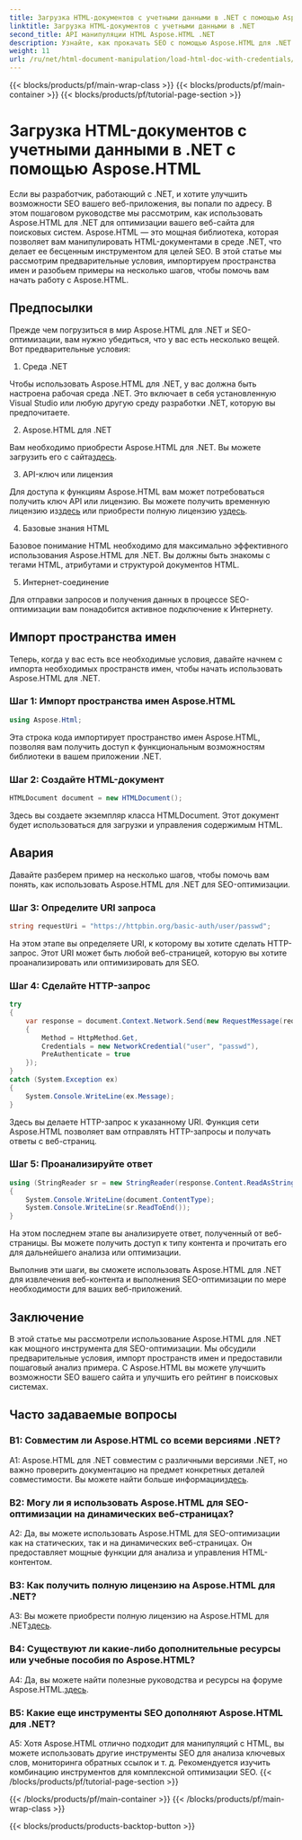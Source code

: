 ```yaml
---
title: Загрузка HTML-документов с учетными данными в .NET с помощью Aspose.HTML
linktitle: Загрузка HTML-документов с учетными данными в .NET
second_title: API манипуляции HTML Aspose.HTML .NET
description: Узнайте, как прокачать SEO с помощью Aspose.HTML для .NET. Повышайте рейтинги, анализируйте веб-контент и оптимизируйте для поисковых систем.
weight: 11
url: /ru/net/html-document-manipulation/load-html-doc-with-credentials/
---
```


{{< blocks/products/pf/main-wrap-class >}}
{{< blocks/products/pf/main-container >}}
{{< blocks/products/pf/tutorial-page-section >}}

# Загрузка HTML-документов с учетными данными в .NET с помощью Aspose.HTML


Если вы разработчик, работающий с .NET, и хотите улучшить возможности SEO вашего веб-приложения, вы попали по адресу. В этом пошаговом руководстве мы рассмотрим, как использовать Aspose.HTML для .NET для оптимизации вашего веб-сайта для поисковых систем. Aspose.HTML — это мощная библиотека, которая позволяет вам манипулировать HTML-документами в среде .NET, что делает ее бесценным инструментом для целей SEO. В этой статье мы рассмотрим предварительные условия, импортируем пространства имен и разобьем примеры на несколько шагов, чтобы помочь вам начать работу с Aspose.HTML.

## Предпосылки

Прежде чем погрузиться в мир Aspose.HTML для .NET и SEO-оптимизации, вам нужно убедиться, что у вас есть несколько вещей. Вот предварительные условия:

1. Среда .NET

Чтобы использовать Aspose.HTML для .NET, у вас должна быть настроена рабочая среда .NET. Это включает в себя установленную Visual Studio или любую другую среду разработки .NET, которую вы предпочитаете.

2. Aspose.HTML для .NET

Вам необходимо приобрести Aspose.HTML для .NET. Вы можете загрузить его с сайта[здесь](https://releases.aspose.com/html/net/). 

3. API-ключ или лицензия

 Для доступа к функциям Aspose.HTML вам может потребоваться получить ключ API или лицензию. Вы можете получить временную лицензию из[здесь](https://purchase.aspose.com/temporary-license/) или приобрести полную лицензию у[здесь](https://purchase.aspose.com/buy).

4. Базовые знания HTML

Базовое понимание HTML необходимо для максимально эффективного использования Aspose.HTML для .NET. Вы должны быть знакомы с тегами HTML, атрибутами и структурой документов HTML.

5. Интернет-соединение

Для отправки запросов и получения данных в процессе SEO-оптимизации вам понадобится активное подключение к Интернету.

## Импорт пространства имен

Теперь, когда у вас есть все необходимые условия, давайте начнем с импорта необходимых пространств имен, чтобы начать использовать Aspose.HTML для .NET.

### Шаг 1: Импорт пространства имен Aspose.HTML

```csharp
using Aspose.Html;
```

Эта строка кода импортирует пространство имен Aspose.HTML, позволяя вам получить доступ к функциональным возможностям библиотеки в вашем приложении .NET.

### Шаг 2: Создайте HTML-документ

```csharp
HTMLDocument document = new HTMLDocument();
```

Здесь вы создаете экземпляр класса HTMLDocument. Этот документ будет использоваться для загрузки и управления содержимым HTML.

## Авария

Давайте разберем пример на несколько шагов, чтобы помочь вам понять, как использовать Aspose.HTML для .NET для SEO-оптимизации.

### Шаг 3: Определите URI запроса

```csharp
string requestUri = "https://httpbin.org/basic-auth/user/passwd";
```

На этом этапе вы определяете URI, к которому вы хотите сделать HTTP-запрос. Этот URI может быть любой веб-страницей, которую вы хотите проанализировать или оптимизировать для SEO.

### Шаг 4: Сделайте HTTP-запрос

```csharp
try
{
    var response = document.Context.Network.Send(new RequestMessage(requestUri)
    {
        Method = HttpMethod.Get,
        Credentials = new NetworkCredential("user", "passwd"),
        PreAuthenticate = true
    });
}
catch (System.Exception ex)
{
    System.Console.WriteLine(ex.Message);
}
```

Здесь вы делаете HTTP-запрос к указанному URI. Функция сети Aspose.HTML позволяет вам отправлять HTTP-запросы и получать ответы с веб-страниц.

### Шаг 5: Проанализируйте ответ

```csharp
using (StringReader sr = new StringReader(response.Content.ReadAsString()))
{
    System.Console.WriteLine(document.ContentType);
    System.Console.WriteLine(sr.ReadToEnd());
}
```

На этом последнем этапе вы анализируете ответ, полученный от веб-страницы. Вы можете получить доступ к типу контента и прочитать его для дальнейшего анализа или оптимизации.

Выполнив эти шаги, вы сможете использовать Aspose.HTML для .NET для извлечения веб-контента и выполнения SEO-оптимизации по мере необходимости для ваших веб-приложений.

## Заключение

В этой статье мы рассмотрели использование Aspose.HTML для .NET как мощного инструмента для SEO-оптимизации. Мы обсудили предварительные условия, импорт пространств имен и предоставили пошаговый анализ примера. С Aspose.HTML вы можете улучшить возможности SEO вашего сайта и улучшить его рейтинг в поисковых системах.

## Часто задаваемые вопросы

### В1: Совместим ли Aspose.HTML со всеми версиями .NET?

 A1: Aspose.HTML для .NET совместим с различными версиями .NET, но важно проверить документацию на предмет конкретных деталей совместимости. Вы можете найти больше информации[здесь](https://reference.aspose.com/html/net/).

### В2: Могу ли я использовать Aspose.HTML для SEO-оптимизации на динамических веб-страницах?

A2: Да, вы можете использовать Aspose.HTML для SEO-оптимизации как на статических, так и на динамических веб-страницах. Он предоставляет мощные функции для анализа и управления HTML-контентом.

### В3: Как получить полную лицензию на Aspose.HTML для .NET?

 A3: Вы можете приобрести полную лицензию на Aspose.HTML для .NET[здесь](https://purchase.aspose.com/buy).

### В4: Существуют ли какие-либо дополнительные ресурсы или учебные пособия по Aspose.HTML?

 A4: Да, вы можете найти полезные руководства и ресурсы на форуме Aspose.HTML.[здесь](https://forum.aspose.com/).

### В5: Какие еще инструменты SEO дополняют Aspose.HTML для .NET?

A5: Хотя Aspose.HTML отлично подходит для манипуляций с HTML, вы можете использовать другие инструменты SEO для анализа ключевых слов, мониторинга обратных ссылок и т. д. Рекомендуется изучить комбинацию инструментов для комплексной оптимизации SEO.
{{< /blocks/products/pf/tutorial-page-section >}}

{{< /blocks/products/pf/main-container >}}
{{< /blocks/products/pf/main-wrap-class >}}

{{< blocks/products/products-backtop-button >}}
